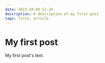 ```yaml
---
date: 2023-10-09 11:24
description: A description of my first post.
tags: first, article
---
```

# My first post

My first post's text.